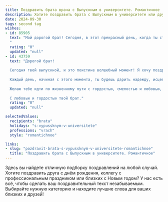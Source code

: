 ```yaml
---
title: Поздравить брата врача с Выпускным в университете. Романтичное
description: Хотите поздравить брата с Выпускным в университете или другим праздником? Наш ИИ создаст незабываемое поздравление, а вы обязательно выделитесь среди других.  
date: 2024-09-30
tags: second tag
wishes:
- id: 85905
  text: "Мой дорогой брат! Сегодня, в этот прекрасный день, когда ты ступаешь на порог взрослой жизни, наполненной  важными решениями и благородной миссией исцеления, я хочу сказать тебе: я горжусь тобой безмерно!  Твой путь к званию врача был долог и тернист, но ты, словно  солнце, пробился сквозь тучи, излучая свет знаний и добра. Пусть твоя жизнь будет яркой и полной, как  волшебный узор из  лепестков  бесконечных  возможностей.  Пусть каждый твой день  будет наполнен  любовью,  радостью и  благодарностью от тех, кому ты подаришь здоровье и надежду. С выпускным, любимый брат!
  "
  rating: "0"
  updated: "null"
- id: 43759
  text: "Дорогой брат!
  
  Сегодня твой выпускной, и это поистине волшебный момент! Я хочу поздравить тебя с этим светлым событием, которое стало результатом твоего упорства, труда и стремления к знаниям. Ты стал врачом — спасителем и другом для многих людей, и я уверен, что твоя доброта и профессионализм сделают мир лучше.
  
  Каждый день, начиная с этого момента, ты будешь дарить надежду, исцелять и вдохновлять. Пусть твое сердце всегда будет наполнено состраданием, а ум — мудростью. Цени каждую минуту, ведь ты теперь несешь на себе важное бремя, но также и огромную радость.
  
  Желаю тебе идти по жизненному пути с гордостью, смелостью и любовью, ведь именно это поможет тебе преодолеть любые трудности. Пусть каждый новый день приносит счастье, новые открытия и сверкающие моменты.
  
  С любовью и гордостью твой брат."
  rating: "0"
  updated: "null"

selectedValues:
  recipients: "brata"
  holidays: "s-vypussknym-v-universitete"
  professions: "vrach"
  style: "romantichnoe"

links:
- slug: "pozdravit-brata-s-vypussknym-v-universitete-romantichnoe"
  title: "Поздравить брата с Выпускным в университете. Романтичное"
---
```


Здесь вы найдете отличную подборку поздравлений на любой случай.
Хотите поздравить друга с днём рождения, коллегу с профессиональным праздником или близких с Новым годом? У нас есть всё, чтобы сделать ваш поздравительный текст незабываемым. Выбирайте нужную категорию и находите лучшие слова для ваших близких и друзей!
